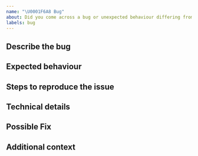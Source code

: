 ```yaml
---
name: "\U0001F6A8 Bug"
about: Did you come across a bug or unexpected behaviour differing from the docs?
labels: bug
---
```


<!--
Thanks for reporting a bug!
Before opening a new issue, please make sure that we do not have any duplicates already open. 
You can ensure this by searching the issue list for this repository. 
If there is a duplicate, please close your issue and add a comment to the existing issue instead.
-->

## Describe the bug

<!-- Describe your issue, but please be descriptive! Thanks again -->

## Expected behaviour

<!-- A clear and concise description of what you expected to happen. -->

## Steps to reproduce the issue

<!-- include screenshots, logs, code or other info to help explain your problem -->

<!--
1. Go to '...'
2. Click on '....'
3. Scroll down to '....'
4. See error
-->

## Technical details


## Possible Fix

<!-- Not obligatory, but suggest a fix or reason for the bug -->

## Additional context

<!-- Add any other context about the problem here. -->
